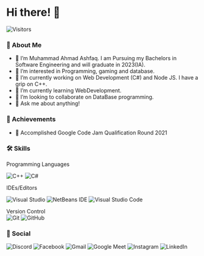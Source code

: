# Hi there! 👋

![Visitors](https://visitor-badge.glitch.me/badge?page_id=Ahmms)

### 🚀 About Me
- 👋 I’m Muhammad Ahmad Ashfaq. I am Pursuing my Bachelors in Software Engineering and will graduate in 2023(IA).
- 👀 I’m interested in Programming, gaming and database.
- 🔭 I’m currently working on Web Development (C#) and Node JS. I have a grip on C++. 
- 🌱 I’m currently learning WebDevelopment. 
- 👯 I’m looking to collaborate on DataBase programming. 
- 💬 Ask me about anything!

### 🏅 Achievements
 - 🥉 Accomplished Google Code Jam Qualification Round 2021
 
### 🛠️ Skills

Programming Languages
 
![C++](https://img.shields.io/badge/c++-%2300599C.svg?style=for-the-badge&logo=c%2B%2B&logoColor=white)  ![C#](https://img.shields.io/badge/c%23-%23239120.svg?style=for-the-badge&logo=c-sharp&logoColor=white) 

IDEs/Editors  

![Visual Studio](https://img.shields.io/badge/Visual%20Studio-5C2D91.svg?style=for-the-badge&logo=visual-studio&logoColor=white)  	![NetBeans IDE](https://img.shields.io/badge/NetBeansIDE-1B6AC6.svg?style=for-the-badge&logo=apache-netbeans-ide&logoColor=white)	![Visual Studio Code](https://img.shields.io/badge/Visual%20Studio%20Code-0078d7.svg?style=for-the-badge&logo=visual-studio-code&logoColor=white)  


Version Control  
![Git](https://img.shields.io/badge/git-%23F05033.svg?style=for-the-badge&logo=git&logoColor=white)  ![GitHub](https://img.shields.io/badge/github-%23121011.svg?style=for-the-badge&logo=github&logoColor=white)

### 🔗 Social

![Discord](https://img.shields.io/badge/%3CAhmad%3E-%237289DA.svg?style=for-the-badge&logo=discord&logoColor=white)  ![Facebook](https://img.shields.io/badge/Facebook-%231877F2.svg?style=for-the-badge&logo=Facebook&logoColor=white)  ![Gmail](https://img.shields.io/badge/Gmail-D14836?style=for-the-badge&logo=gmail&logoColor=white)  ![Google Meet](https://img.shields.io/badge/Google%20Meet-00897B?style=for-the-badge&logo=google-meet&logoColor=white)  ![Instagram](https://img.shields.io/badge/<Ahmad>-%23E4405F.svg?style=for-the-badge&logo=Instagram&logoColor=white)  ![LinkedIn](https://img.shields.io/badge/linkedin-%230077B5.svg?style=for-the-badge&logo=linkedin&logoColor=white)






